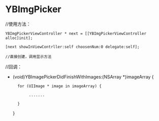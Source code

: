 # YBImgPicker
//使用方法：
   
    YBImgPickerViewController * next = [[YBImgPickerViewController alloc]init];
    
    [next showInViewContrller:self choosenNum:0 delegate:self];
    
    //直接创建，调用显示方法

//回调：
   
- (void)YBImagePickerDidFinishWithImages:(NSArray *)imageArray {
          
        for (UIImage * image in imageArray) {
             
             .......
          
        }
    }
